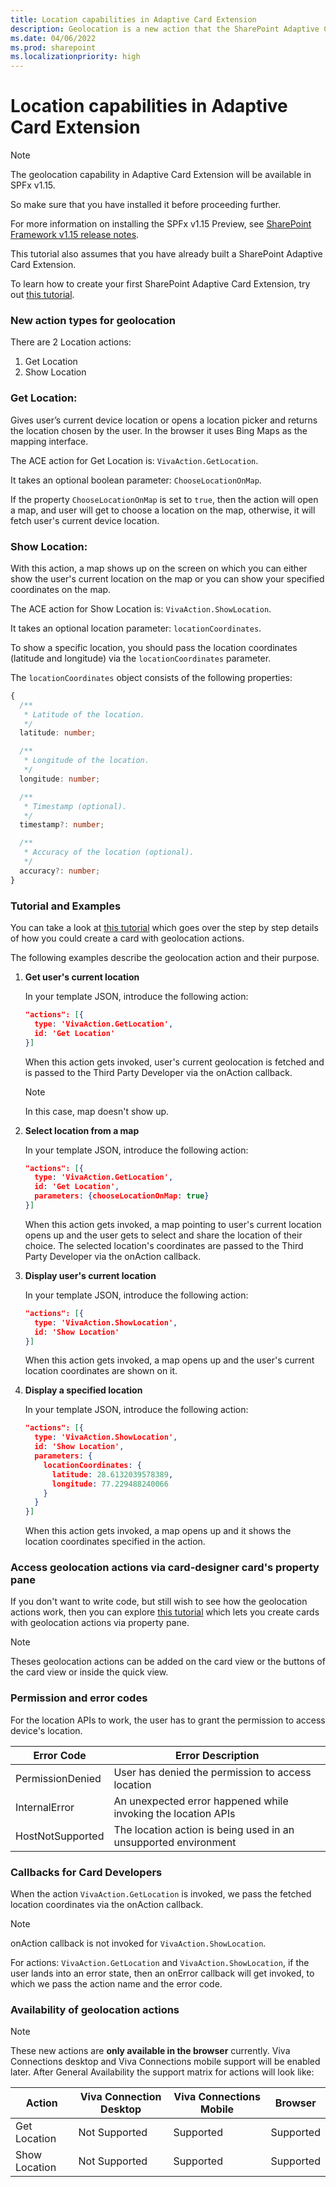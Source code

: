 ```yaml
---
title: Location capabilities in Adaptive Card Extension
description: Geolocation is a new action that the SharePoint Adaptive Card Extension framework supports, which enables third party developers to come up with their location specific scenarios.
ms.date: 04/06/2022
ms.prod: sharepoint
ms.localizationpriority: high
---
```

# Location capabilities in Adaptive Card Extension

> [!NOTE]
> The geolocation capability in Adaptive Card Extension will be available in SPFx v1.15.
> 
> So make sure that you have installed it before proceeding further.
> 
> For more information on installing the SPFx v1.15 Preview, see [SharePoint Framework v1.15 release notes](../../../../release-1.15.md).
> 
> This tutorial also assumes that you have already built a SharePoint Adaptive Card Extension.
> 
> To learn how to create your first SharePoint Adaptive Card Extension, try out [this tutorial](../../../get-started/build-first-sharepoint-adaptive-card-extension.md).

### New action types for geolocation

There are 2 Location actions:

1. Get Location
1. Show Location

### Get Location:

Gives user’s current device location or opens a location picker and returns the location chosen by the user. In the browser it uses Bing Maps as the mapping interface.

The ACE action for Get Location is: `VivaAction.GetLocation`.

It takes an optional boolean parameter: `ChooseLocationOnMap`.

If the property `ChooseLocationOnMap` is set to `true`, then the action will open a map, and user will get to choose a location on the map, otherwise, it will fetch user's current device location.

### Show Location:

With this action, a map shows up on the screen on which you can either show the user's current location on the map or you can show your specified coordinates on the map.

The ACE action for Show Location is: `VivaAction.ShowLocation`.

It takes an optional location parameter: `locationCoordinates`.

To show a specific location, you should pass the location coordinates (latitude and longitude) via the `locationCoordinates` parameter.

The `locationCoordinates` object consists of the following properties:

```typescript
{
  /**
   * Latitude of the location.
   */
  latitude: number;

  /**
   * Longitude of the location.
   */
  longitude: number;

  /**
   * Timestamp (optional).
   */
  timestamp?: number;

  /**
   * Accuracy of the location (optional).
   */
  accuracy?: number;
}
```

### Tutorial and Examples

You can take a look at [this tutorial](./GeolocationTutorial.md) which goes over the step by step details of how you could create a card with geolocation actions.

The following examples describe the geolocation action and their purpose.

1. **Get user's current location**

    In your template JSON, introduce the following action:

    ```json
    "actions": [{
      type: 'VivaAction.GetLocation',
      id: 'Get Location'
    }]
    ```

    When this action gets invoked, user's current geolocation is fetched and is passed to the Third Party Developer via the onAction callback.

    > [!NOTE]
    > In this case, map doesn't show up. 

1. **Select location from a map**

    In your template JSON, introduce the following action:
    
    ```json
    "actions": [{
      type: 'VivaAction.GetLocation',
      id: 'Get Location',
      parameters: {chooseLocationOnMap: true}
    }]
    ```

    When this action gets invoked, a map pointing to user's current location opens up and the user gets to select and share the location of their choice. The selected location's coordinates are passed to the Third Party Developer via the onAction callback.

1. **Display user's current location**

    In your template JSON, introduce the following action:
    
    ```json
    "actions": [{
      type: 'VivaAction.ShowLocation',
      id: 'Show Location'
    }]
    ```
    
    When this action gets invoked, a map opens up and the user's current location coordinates are shown on it.

1. **Display a specified location**

    In your template JSON, introduce the following action:
    
    ```json
    "actions": [{
      type: 'VivaAction.ShowLocation',
      id: 'Show Location',
      parameters: {
        locationCoordinates: {
          latitude: 28.6132039578389,
          longitude: 77.229488240066
        }
      }
    }]
    ```
    
    When this action gets invoked, a map opens up and it shows the location coordinates specified in the action.

### Access geolocation actions via card-designer card's property pane

If you don't want to write code, but still wish to see how the geolocation actions work, then you can explore [this tutorial](./GeolocationPropertyPane.md) which lets you create cards with geolocation actions via property pane.

> [!NOTE]
> Theses geolocation actions can be added on the card view or the buttons of the card view or inside the quick view.

### Permission and error codes

For the location APIs to work, the user has to grant the permission to access device's location.


Error Code        | Error Description
----------------- | -----------------
PermissionDenied  | User has denied the permission to access location
InternalError     | An unexpected error happened while invoking the location APIs
HostNotSupported  | The location action is being used in an unsupported environment


### Callbacks for Card Developers

When the action `VivaAction.GetLocation` is invoked, we pass the fetched location coordinates via the onAction callback.

> [!NOTE]
> onAction callback is not invoked for `VivaAction.ShowLocation`.

For actions: `VivaAction.GetLocation` and `VivaAction.ShowLocation`, if the user lands into an error state, then an onError callback will get invoked, to which we pass the action name and the error code.

### Availability of geolocation actions

> [!NOTE]
> These new actions are **only available in the browser** currently. Viva Connections desktop and Viva Connections mobile support will be enabled later.
After General Availability the support matrix for actions will look like:

Action       | Viva Connection Desktop | Viva Connections Mobile | Browser
------------- | ------------- | ------------- | -------------
Get Location  | Not Supported | Supported | Supported
Show Location | Not Supported | Supported | Supported
